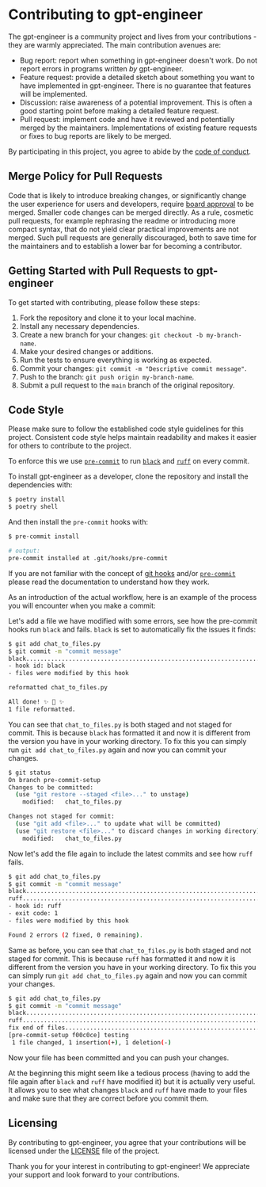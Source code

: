 # Contributing to gpt-engineer

The gpt-engineer is a community project and lives from your contributions - they are warmly appreciated. The main contribution avenues are:
- Bug report: report when something in gpt-engineer doesn't work. Do not report errors in programs written _by_ gpt-engineer.
- Feature request: provide a detailed sketch about something you want to have implemented in gpt-engineer. There is no guarantee that features will be implemented.
- Discussion: raise awareness of a potential improvement. This is often a good starting point before making a detailed feature request.
- Pull request: implement code and have it reviewed and potentially merged by the maintainers. Implementations of existing feature requests or fixes to bug reports are likely to be merged.

By participating in this project, you agree to abide by the [code of conduct](https://github.com/gpt-engineer-org/gpt-engineer/blob/main/.github/CODE_OF_CONDUCT.md).

## Merge Policy for Pull Requests
Code that is likely to introduce breaking changes, or significantly change the user experience for users and developers, require [board approval](https://github.com/gpt-engineer-org/gpt-engineer/blob/main/GOVERNANCE.md) to be merged. Smaller code changes can be merged directly.
As a rule, cosmetic pull requests, for example rephrasing the readme or introducing more compact syntax, that do not yield clear practical improvements are not merged. Such pull requests are generally discouraged, both to save time for the maintainers and to establish a lower bar for becoming a contributor.

## Getting Started with Pull Requests to gpt-engineer

To get started with contributing, please follow these steps:

1. Fork the repository and clone it to your local machine.
2. Install any necessary dependencies.
3. Create a new branch for your changes: `git checkout -b my-branch-name`.
4. Make your desired changes or additions.
5. Run the tests to ensure everything is working as expected.
6. Commit your changes: `git commit -m "Descriptive commit message"`.
7. Push to the branch: `git push origin my-branch-name`.
8. Submit a pull request to the `main` branch of the original repository.

## Code Style

Please make sure to follow the established code style guidelines for this project. Consistent code style helps maintain readability and makes it easier for others to contribute to the project.

To enforce this we use [`pre-commit`](https://pre-commit.com/) to run [`black`](https://black.readthedocs.io/en/stable/index.html) and [`ruff`](https://beta.ruff.rs/docs/) on every commit.

To install gpt-engineer as a developer, clone the repository and install the dependencies with:

```bash
$ poetry install
$ poetry shell
```

And then install the `pre-commit` hooks with:

```bash
$ pre-commit install

# output:
pre-commit installed at .git/hooks/pre-commit
```

If you are not familiar with the concept of [git hooks](https://git-scm.com/docs/githooks) and/or [`pre-commit`](https://pre-commit.com/) please read the documentation to understand how they work.

As an introduction of the actual workflow, here is an example of the process you will encounter when you make a commit:

Let's add a file we have modified with some errors, see how the pre-commit hooks run `black` and fails.
`black` is set to automatically fix the issues it finds:

```bash
$ git add chat_to_files.py
$ git commit -m "commit message"
black....................................................................Failed
- hook id: black
- files were modified by this hook

reformatted chat_to_files.py

All done! ✨ 🍰 ✨
1 file reformatted.
```

You can see that `chat_to_files.py` is both staged and not staged for commit. This is because `black` has formatted it and now it is different from the version you have in your working directory. To fix this you can simply run `git add chat_to_files.py` again and now you can commit your changes.

```bash
$ git status
On branch pre-commit-setup
Changes to be committed:
  (use "git restore --staged <file>..." to unstage)
    modified:   chat_to_files.py

Changes not staged for commit:
  (use "git add <file>..." to update what will be committed)
  (use "git restore <file>..." to discard changes in working directory)
    modified:   chat_to_files.py
```

Now let's add the file again to include the latest commits and see how `ruff` fails.

```bash
$ git add chat_to_files.py
$ git commit -m "commit message"
black....................................................................Passed
ruff.....................................................................Failed
- hook id: ruff
- exit code: 1
- files were modified by this hook

Found 2 errors (2 fixed, 0 remaining).
```

Same as before, you can see that `chat_to_files.py` is both staged and not staged for commit. This is because `ruff` has formatted it and now it is different from the version you have in your working directory. To fix this you can simply run `git add chat_to_files.py` again and now you can commit your changes.

```bash
$ git add chat_to_files.py
$ git commit -m "commit message"
black....................................................................Passed
ruff.....................................................................Passed
fix end of files.........................................................Passed
[pre-commit-setup f00c0ce] testing
 1 file changed, 1 insertion(+), 1 deletion(-)
```

Now your file has been committed and you can push your changes.

At the beginning this might seem like a tedious process (having to add the file again after `black` and `ruff` have modified it) but it is actually very useful. It allows you to see what changes `black` and `ruff` have made to your files and make sure that they are correct before you commit them.


## Licensing

By contributing to gpt-engineer, you agree that your contributions will be licensed under the [LICENSE](https://github.com/gpt-engineer-org/gpt-engineer/blob/main/LICENSE) file of the project.

Thank you for your interest in contributing to gpt-engineer! We appreciate your support and look forward to your contributions.
